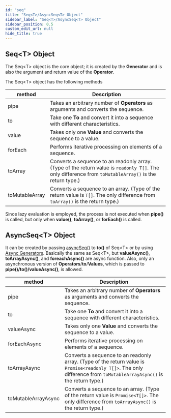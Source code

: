 ```yaml
---
id: "seq"
title: "Seq<T>/AsyncSeq<T> Object"
sidebar_label: "Seq<T>/AsyncSeq<T> Object"
sidebar_position: 0.5
custom_edit_url: null
hide_title: true
---
```


## Seq<T\> Object
The Seq<T\> object is the core object; it is created by the **Generator** and is also the argument and return value of the **Operator**.

The Seq<T\> object has the following methods

| method | Description |
| --- | --- |
| pipe | Takes an arbitrary number of **Operators** as arguments and converts the sequence. |
| to | Take one **To** and convert it into a sequence with different characteristics. |
| value | Takes only one **Value** and converts the sequence to a value. |
| forEach | Performs iterative processing on elements of a sequence. |
| toArray | Converts a sequence to an readonly array.(Type of the return value is `readonly T[]`. The only difference from `toMutableArray()` is the return type.) |
| toMutableArray | Converts a sequence to an array. (Type of the return value is `T[]`. The only difference from `toArray()` is the return type.)|

Since lazy evaluation is employed, the process is not executed when **pipe()** is called, but only when **value()**, **toArray()**, or **forEach()** is called.

## AsyncSeq<T\> Object
It can be created by passing [asyncSeq()](https://ugaya40.github.io/leseq/api/to/#asyncseq) to **to()** of Seq<T\> or by using [Async Generators](https://ugaya40.github.io/leseq/api/generators/#async-generators).
Basically the same as Seq<T\>, but **valueAsync()**, **toArrayAsync()**, and **foreachAsync()** are async function. Also, only an asynchronous version of **Operators**/**to**/**Values**, which is passed to **pipe()/to()/valueAsync()**, is allowed.

| method | Description |
| --- | --- |
| pipe | Takes an arbitrary number of **Operators** as arguments and converts the sequence. |
| to | Take one **To** and convert it into a sequence with different characteristics. |
| valueAsync | Takes only one **Value** and converts the sequence to a value. |
| forEachAsync | Performs iterative processing on elements of a sequence. |
| toArrayAsync | Converts a sequence to an readonly array. (Type of the return value is `Promise<readonly T[]>`. The only difference from `toMutableArrayAsync()` is the return type.) |
| toMutableArrayAsync | Converts a sequence to an array. (Type of the return value is `Promise<T[]>`. The only difference from `toArrayAsync()` is the return type.) |
